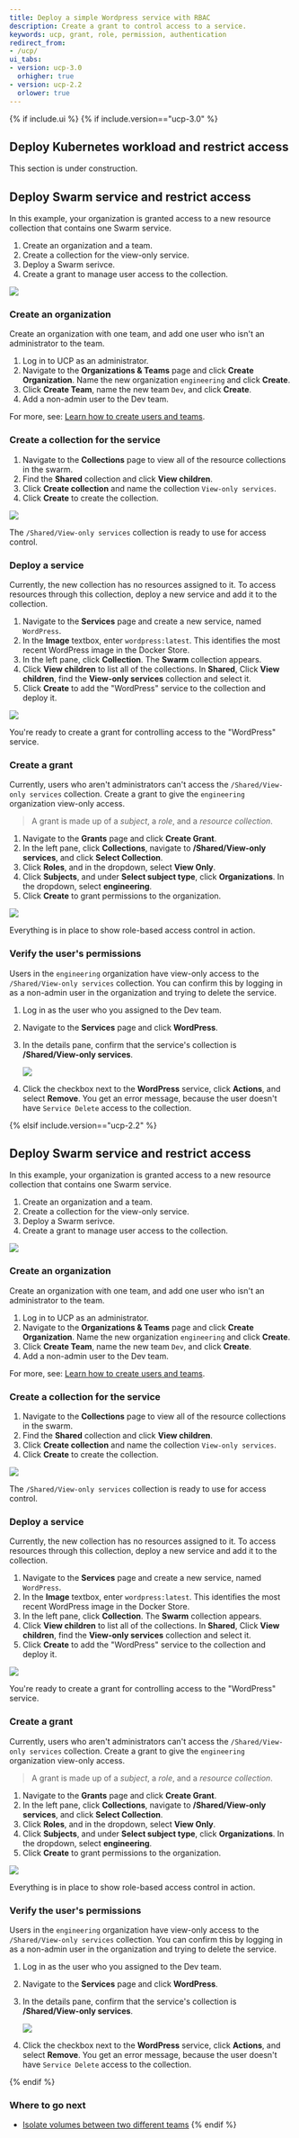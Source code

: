 ```yaml
---
title: Deploy a simple Wordpress service with RBAC
description: Create a grant to control access to a service.
keywords: ucp, grant, role, permission, authentication
redirect_from:
- /ucp/
ui_tabs:
- version: ucp-3.0
  orhigher: true
- version: ucp-2.2
  orlower: true
---
```


{% if include.ui %}
{% if include.version=="ucp-3.0" %}

## Deploy Kubernetes workload and restrict access
This section is under construction.

## Deploy Swarm service and restrict access

In this example, your organization is granted access to a new resource
collection that contains one Swarm service.

1. Create an organization and a team.
2. Create a collection for the view-only service.
3. Deploy a Swarm serivce.
4. Create a grant to manage user access to the collection.


![](../images/view-only-access-diagram.svg)

### Create an organization

Create an organization with one team, and add one user who isn't an administrator
to the team.

1.  Log in to UCP as an administrator.
2.  Navigate to the **Organizations & Teams** page and click
    **Create Organization**. Name the new organization `engineering` and
    click **Create**.
3.  Click **Create Team**, name the new team `Dev`, and click **Create**.
3.  Add a non-admin user to the Dev team.

For more, see: [Learn how to create users and teams](usermgmt-create-subjects.md).


### Create a collection for the service

1.  Navigate to the **Collections** page to view all of the resource
    collections in the swarm.
2.  Find the **Shared** collection and click **View children**.
3.  Click **Create collection** and name the collection `View-only services`.
4.  Click **Create** to create the collection.

![](../images/deploy-view-only-service-1.png)

The `/Shared/View-only services` collection is ready to use for access
control.

### Deploy a service

Currently, the new collection has no resources assigned to it. To access
resources through this collection, deploy a new service and add it to the
collection.

1.  Navigate to the **Services** page and create a new service, named
    `WordPress`.
2.  In the **Image** textbox, enter `wordpress:latest`. This identifies the
    most recent WordPress image in the Docker Store.
3.  In the left pane, click **Collection**. The **Swarm** collection appears.
4.  Click **View children** to list all of the collections. In **Shared**,
    Click **View children**, find the **View-only services** collection and
    select it.
5.  Click **Create** to add the "WordPress" service to the collection and
    deploy it.

![](../images/deploy-view-only-service-3.png)

You're ready to create a grant for controlling access to the "WordPress" service.

### Create a grant

Currently, users who aren't administrators can't access the
`/Shared/View-only services` collection. Create a grant to give the
`engineering` organization view-only access.

> A grant is made up of a *subject*, a *role*, and a *resource collection*.

1.  Navigate to the **Grants** page and click **Create Grant**.
2.  In the left pane, click **Collections**, navigate to **/Shared/View-only services**,
    and click **Select Collection**.
3.  Click **Roles**, and in the dropdown, select **View Only**.
4.  Click **Subjects**, and under **Select subject type**, click **Organizations**.
    In the dropdown, select **engineering**.
5.  Click **Create** to grant permissions to the organization.

![](../images/deploy-view-only-service-4.png)

Everything is in place to show role-based access control in action.

### Verify the user's permissions

Users in the `engineering` organization have view-only access to the
`/Shared/View-only services` collection. You can confirm this by logging in
as a non-admin user in the organization and trying to delete the service.

1.  Log in as the user who you assigned to the Dev team.
2.  Navigate to the **Services** page and click **WordPress**.
3.  In the details pane, confirm that the service's collection is
    **/Shared/View-only services**.

    ![](../images/deploy-view-only-service-2.png)

4.  Click the checkbox next to the **WordPress** service, click **Actions**,
    and select **Remove**. You get an error message, because the user
    doesn't have `Service Delete` access to the collection.


{% elsif include.version=="ucp-2.2" %}

## Deploy Swarm service and restrict access

In this example, your organization is granted access to a new resource
collection that contains one Swarm service.

1. Create an organization and a team.
2. Create a collection for the view-only service.
3. Deploy a Swarm serivce.
4. Create a grant to manage user access to the collection.


![](../images/view-only-access-diagram.svg)

### Create an organization

Create an organization with one team, and add one user who isn't an administrator
to the team.

1.  Log in to UCP as an administrator.
2.  Navigate to the **Organizations & Teams** page and click
    **Create Organization**. Name the new organization `engineering` and
    click **Create**.
3.  Click **Create Team**, name the new team `Dev`, and click **Create**.
3.  Add a non-admin user to the Dev team.

For more, see: [Learn how to create users and teams](usermgmt-create-subjects.md).


### Create a collection for the service

1.  Navigate to the **Collections** page to view all of the resource
    collections in the swarm.
2.  Find the **Shared** collection and click **View children**.
3.  Click **Create collection** and name the collection `View-only services`.
4.  Click **Create** to create the collection.

![](../images/deploy-view-only-service-1.png)

The `/Shared/View-only services` collection is ready to use for access
control.

### Deploy a service

Currently, the new collection has no resources assigned to it. To access
resources through this collection, deploy a new service and add it to the
collection.

1.  Navigate to the **Services** page and create a new service, named
    `WordPress`.
2.  In the **Image** textbox, enter `wordpress:latest`. This identifies the
    most recent WordPress image in the Docker Store.
3.  In the left pane, click **Collection**. The **Swarm** collection appears.
4.  Click **View children** to list all of the collections. In **Shared**,
    Click **View children**, find the **View-only services** collection and
    select it.
5.  Click **Create** to add the "WordPress" service to the collection and
    deploy it.

![](../images/deploy-view-only-service-3.png)

You're ready to create a grant for controlling access to the "WordPress" service.

### Create a grant

Currently, users who aren't administrators can't access the
`/Shared/View-only services` collection. Create a grant to give the
`engineering` organization view-only access.

> A grant is made up of a *subject*, a *role*, and a *resource collection*.

1.  Navigate to the **Grants** page and click **Create Grant**.
2.  In the left pane, click **Collections**, navigate to **/Shared/View-only services**,
    and click **Select Collection**.
3.  Click **Roles**, and in the dropdown, select **View Only**.
4.  Click **Subjects**, and under **Select subject type**, click **Organizations**.
    In the dropdown, select **engineering**.
5.  Click **Create** to grant permissions to the organization.

![](../images/deploy-view-only-service-4.png)

Everything is in place to show role-based access control in action.

### Verify the user's permissions

Users in the `engineering` organization have view-only access to the
`/Shared/View-only services` collection. You can confirm this by logging in
as a non-admin user in the organization and trying to delete the service.

1.  Log in as the user who you assigned to the Dev team.
2.  Navigate to the **Services** page and click **WordPress**.
3.  In the details pane, confirm that the service's collection is
    **/Shared/View-only services**.

    ![](../images/deploy-view-only-service-2.png)

4.  Click the checkbox next to the **WordPress** service, click **Actions**,
    and select **Remove**. You get an error message, because the user
    doesn't have `Service Delete` access to the collection.

{% endif %}

### Where to go next

- [Isolate volumes between two different teams](isolate-volumes-between-teams.md)
{% endif %}
